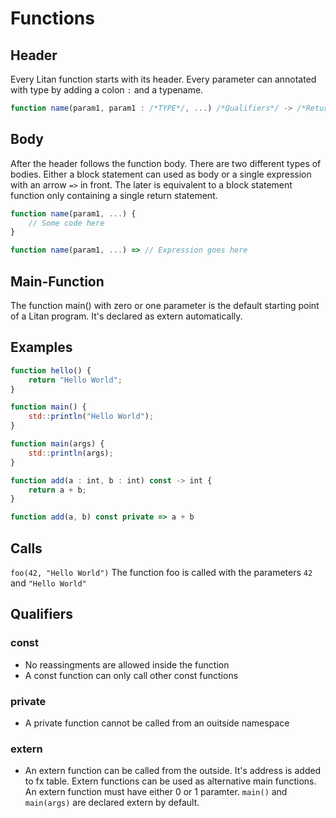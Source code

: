 # Functions

## Header

Every Litan function starts with its header. Every parameter can annotated with type by adding a colon `:` and a typename.

```js
function name(param1, param1 : /*TYPE*/, ...) /*Qualifiers*/ -> /*Return type*/
```


## Body

After the header follows the function body. There are two different types of bodies. Either a block statement can used as body or a single expression with an arrow `=>` in front. The later is equivalent to a block statement function only containing a single return statement.

```javascript
function name(param1, ...) {  
    // Some code here  
}
```
```javascript
function name(param1, ...) => // Expression goes here  
```

## Main-Function

The function main() with zero or one parameter is the default starting point of a Litan program. It's declared as extern automatically.

## Examples
```javascript
function hello() {  
    return "Hello World";
}
```

```javascript
function main() {  
    std::println("Hello World");
}
```

```javascript
function main(args) {  
    std::println(args);
}
```

```javascript
function add(a : int, b : int) const -> int {
    return a + b;
}
```

```javascript
function add(a, b) const private => a + b
```
  
## Calls
`foo(42, "Hello World")` The function foo is called with the parameters `42` and `"Hello World"`
  

## Qualifiers
### const 
* No reassingments are allowed inside the function  
* A const function can only call other const functions  

### private
* A private function cannot be called from an ouitside namespace  

### extern
* An extern function can be called from the outside. It's address is added to fx table. Extern functions can be used as alternative main functions. An extern function must have either 0 or 1 paramter. `main()` and `main(args)` are declared extern by default. 
